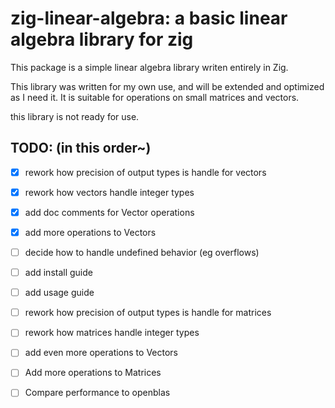 zig-linear-algebra: a basic linear algebra library for zig
================================================

This package is a simple linear algebra library writen entirely in Zig.

This library was written for my own use, and will be extended and optimized as I need it.
It is suitable for operations on small matrices and vectors.

this library is not ready for use.

## TODO: (in this order~)

<!-- - ~~rework how precision of output types is handle for vectors~~
- ~~rework how vectors handle integer types~~
- ~~add doc comments for Vector operations~~
- ~~add more operations to Vectors~~
- decide how to handle undefined behavior (eg overflows)
- add install guide
- add usage guide
- rework how precision of output types is handle for matrices
- rework how matrices handle integer types
- add even more operations to Vectors
- Add more operations to Matrices
- Compare performance to openblas -->

<!-- use checkboxes instead -->

- [x] rework how precision of output types is handle for vectors
- [x] rework how vectors handle integer types
- [x] add doc comments for Vector operations
- [x] add more operations to Vectors
- [ ] decide how to handle undefined behavior (eg overflows)
- [ ] add install guide
- [ ] add usage guide
- [ ] rework how precision of output types is handle for matrices
- [ ] rework how matrices handle integer types
- [ ] add even more operations to Vectors
- [ ] Add more operations to Matrices
- [ ] Compare performance to openblas

